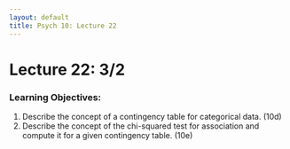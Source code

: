 ```yaml
---
layout: default
title: Psych 10: Lecture 22
---
```

# Lecture 22: 3/2

### Learning Objectives:
1. Describe the concept of a contingency table for categorical data. (10d)
2. Describe the concept of the chi-squared test for association and compute it for a given contingency table. (10e)
